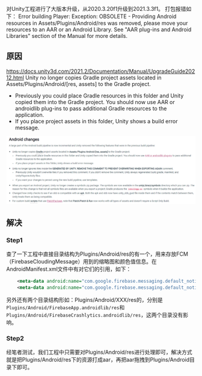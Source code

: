 对Unity工程进行了大版本升级，从2020.3.20f1升级到2021.3.3f1。
打包报错如下：
Error building Player: Exception: OBSOLETE - Providing Android resources in Assets/Plugins/Android/res was removed, please move your resources to an AAR or an Android Library. See "AAR plug-ins and Android Libraries" section of the Manual for more details.

## 原因
https://docs.unity3d.com/2021.2/Documentation/Manual/UpgradeGuide20212.html
Unity no longer copies Gradle
 project assets located in Assets/Plugins/Android/[res, assets] to the Gradle project.
- Previously you could place Gradle resources in this folder and Unity copied them into the Gradle project. You should now use AAR or androidlib plug-ins to pass additional Gradle resources to the application.
- If you place project assets in this folder, Unity shows a build error message.


![](https://raw.githubusercontent.com/iningwei/SelfPictureHost/master/Blog/20220525194540.png)

## 解决
### Step1
查了一下工程中直接目录结构为Plugins/Android/res的有一个，用来存放FCM（FirebaseCloudingMessage）用到的缩略图和颜色值信息。在AndroidManifest.xml文件中有对它们的引用，如下：
```xml
    <meta-data android:name="com.google.firebase.messaging.default_notification_icon" android:resource="@drawable/icon_notification" />
    <meta-data android:name="com.google.firebase.messaging.default_notification_color" android:resource="@color/colorNotifyBg" />
```
另外还有两个目录结构形如：Plugins/Android/XXX/res的，分别是``Plugins/Android/FirebaseApp.androidlib/res``和``Plugins/Android/FirebaseCrashlytics.androidlib/res``，这两个目录没有影响。
### Step2
经笔者测试，我们工程中只需要对Plugins/Android/res进行处理即可，解决方式就是把Plugins/Android/res下的资源打成aar，再把aar拖拽到Plugins/Android目录下即可。

 